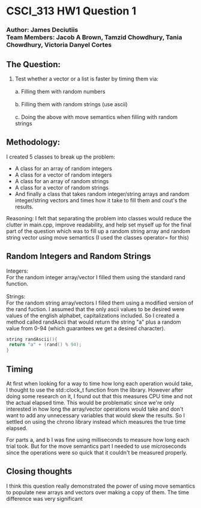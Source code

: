 # CSCI_313 HW1 Question 1
### Author: James Deciutiis <br> Team Members: Jacob A Brown, Tamzid Chowdhury, Tania Chowdhury, Victoria Danyel Cortes
## The Question: 
1) Test whether a vector or a list is faster by timing them via: 
 <br></br>
 a. Filling them with random numbers
 <br></br>
 b. Filling them with random strings (use ascii)
 <br></br>
 c. Doing the above with move semantics when filling with random strings
## Methodology:
I created 5 classes to break up the problem: 
- A class for an array of random integers
- A class for a vector of random integers
- A class for an array of random strings
- A class for a vector of random strings
- And finally a class that takes random integer/string arrays and random integer/string vectors
 and times how it take to fill them and cout's the results.

Reasoning: I felt that separating the problem into classes would reduce the clutter in main.cpp,
improve readability, and help set myself up for the final part of the question which was to 
fill up a random string array and random string vector using move semantics (I used the classes operator= for this)

## Random Integers and Random Strings
Integers:
<br>
For the random integer array/vector I filled them using the standard rand function.
<br>
<br>
Strings:
<br>
For the random string array/vectors I filled them using a modified version of the rand fuction.
I assumed that the only ascii values to be desired were values of the english alphabet, capitalizations included. So I created a method called randAscii that would return the string "a" plus a random value from 0-94 (which guarantees we get a desired character).

```c++
string randAscii(){
 return "a" + (rand() % 94);
}
```

## Timing 
At first when looking for a way to time how long each operation would take, I thought to use the std::clock_t function from the <ctime> library. However after doing some research on it, I found out that this measures CPU time and not the actual elapsed time. This would be problematic since we're only interested in how long the array/vector operations would take and don't want to add any unnecessary variables that would skew the results. So I settled on using the chrono library instead which measures the true time elapsed. 

For parts a, and b I was fine using milliseconds to measure how long each trial took. But for the move semantics part I needed to use microseconds since the operations were so quick that it couldn't be measured properly. 

## Closing thoughts
I think this question really demonstrated the power of using move semantics to populate new arrays and vectors over making a copy of them. The time difference was very significant 
